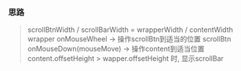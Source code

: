 ### 思路
> scrollBtnWidth / scrollBarWidth = wrapperWidth / contentWidth
wrapper onMouseWheel → 操作scrollBtn到适当的位置
scrollBtn onMouseDown(mouseMove) → 操作content到适当位置
content.offsetHeight > wapper.offsetHeight 时, 显示scrollBar